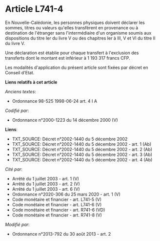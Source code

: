 # Article L741-4

En Nouvelle-Calédonie, les personnes physiques doivent déclarer les sommes, titres ou valeurs qu'elles transfèrent en
provenance ou à destination de l'étranger sans l'intermédiaire d'un organisme soumis aux dispositions du titre Ier du livre V
ou des chapitres Ier à III, V et VI du titre II du livre V. 

Une déclaration est établie pour chaque transfert à l'exclusion des transferts dont le montant est inférieur à 1 193 317
francs CFP. 

Les modalités d'application du présent article sont fixées par décret en Conseil d'Etat.

**Liens relatifs à cet article**

_Anciens textes_:

  - Ordonnance 98-525 1998-06-24 art. 4 I A

_Codifié par_:

  - Ordonnance n°2000-1223 du 14 décembre 2000 (V)

**Liens**:

  - TXT_SOURCE: Décret n°2002-1440 du 5 décembre 2002
  - TXT_SOURCE: Décret n°2002-1440 du 5 décembre 2002 - art. 1 (Ab)
  - TXT_SOURCE: Décret n°2002-1440 du 5 décembre 2002 - art. 2 (Ab)
  - TXT_SOURCE: Décret n°2002-1440 du 5 décembre 2002 - art. 3 (Ab)
  - TXT_SOURCE: Décret n°2002-1440 du 5 décembre 2002 - art. 4 (Ab)

_Cité par_:

  - Arrêté du 1 juillet 2003 - art. 1 (V)
  - Arrêté du 1 juillet 2003 - art. 2 (V)
  - Arrêté du 1 juillet 2003 - art. 6 (V)
  - Ordonnance n°2020-306 du 25 mars 2020 - art. 1 (V)
  - Code monétaire et financier - art. L741-5 (V)
  - Code monétaire et financier - art. L741-6 (V)
  - Code monétaire et financier - art. R741-6 (VD)
  - Code monétaire et financier - art. R741-8 (V)

_Modifié par_:

  - Ordonnance n°2013-792 du 30 août 2013 - art. 2
